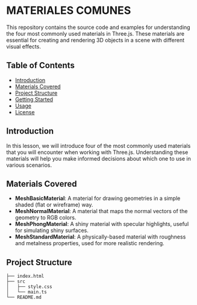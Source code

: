 # MATERIALES COMUNES

This repository contains the source code and examples for understanding the four most commonly used materials in Three.js. These materials are essential for creating and rendering 3D objects in a scene with different visual effects.

## Table of Contents

- [Introduction](#introduction)
- [Materials Covered](#materials-covered)
- [Project Structure](#project-structure)
- [Getting Started](#getting-started)
- [Usage](#usage)
- [License](#license)

## Introduction

In this lesson, we will introduce four of the most commonly used materials that you will encounter when working with Three.js. Understanding these materials will help you make informed decisions about which one to use in various scenarios.

## Materials Covered

- **MeshBasicMaterial**: A material for drawing geometries in a simple shaded (flat or wireframe) way.
- **MeshNormalMaterial**: A material that maps the normal vectors of the geometry to RGB colors.
- **MeshPhongMaterial**: A shiny material with specular highlights, useful for simulating shiny surfaces.
- **MeshStandardMaterial**: A physically-based material with roughness and metalness properties, used for more realistic rendering.

## Project Structure

```plaintext
├── index.html
├── src
│   ├── style.css
│   └── main.ts
└── README.md
